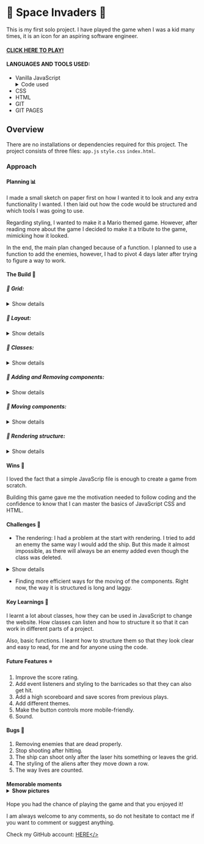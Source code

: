 # 👾 Space Invaders 👾

This is my first solo project. I have played the game when I was a kid many times, it is an icon for an aspiring software engineer.

#### <a href='https://williamalvarez92.github.io/Space-Invaders/'>CLICK HERE TO PLAY!</a> 

#### LANGUAGES AND TOOLS USED:
- Vanilla JavaScript<details><summary>Code used</summary>
      - Functions</br>
      - EventListeners </br>
-IF and OR statements</br>
-For loops</br>
-Numerous methods (.push, .forEach, etc...)</br>
-Responsive document elements</br>
-And more</details>
- CSS
- HTML
- GIT
- GIT PAGES

## Overview 

There are no installations or dependencies required for this project. The project consists of three files: `app.js` `style.css` `index.html`.


### Approach

#### Planning 📊

I made a small sketch on paper first on how I wanted it to look and any extra functionality I wanted. I then laid out how the code would be structured and which tools I was going to use.

Regarding styling, I wanted to make it a Mario themed game. However, after reading more about the game I decided to make it a tribute to the game, mimicking how it looked.

In the end, the main plan changed because of a function. I planned to use a function to add the enemies, however, I had to pivot 4 days later after trying to figure a way to work.


#### The Build 🚧

##### 🔵 Grid:
<details><summary>Show details</summary>Using eventListeners and functions. So that it automatically creates a cell and appends it to HTML.

```
const width = 20
const numCells = width * width
const cells = []
function gridCreator() {
      for (let i = 0; i < numCells; i++) {
        const cell = document.createElement('div')
        grid.appendChild(cell)
        cells.push(cell)
        scoreHTML.innerText = `Score: ${score}`
        livesHTML.innerText = `Life: ${life}`
      }
    }
``` 
</details>

</p>

##### 🔵 Layout:
<details><summary>Show details</summary>Defining the main body structure. In this case. The basic structure is of 2 divisions inside the HTML file. These divisions are the grid and the right container where the stats, the intro and controls are.

```
        <section class="main-container">
            <div class="grid"></div>
            <div class="right-container">
                <div class="points-board">
                    <div id="lives"></div>
                    <div id='score'></div>
                    <div>
                      <button id='start' class='buttons' onClick="this.disabled = true">START</button>
                      <button id='restart' class='buttons' onClick="window.location.reload()" onClick="this.disabled = true">RESTART</button>
                    </div>
                </div>
                <div class="points-board" id='writing'>Developed in 1978 by Tomohiro Nishikado, Space Invaders was the first shooter arcade in history. Tomohiro wanted to develop a war tank arcade however after some work was done, he pivoted into the arcade we all know. That is why the spaceship looks similar to a tank. <a href='https://en.wikipedia.org/wiki/Space_Invaders'>Find out more</a></div>
                <div class="controllers">
                      <button class='buttons' id='left'>👈</button>
                      <button class='buttons' id='shoot'>💥</button>
                      <button class='buttons' id='right'>👉</button>
                      <h5 id='keyboardInst' class="points-board">Keyboard: Left: Left arrow key / Shoot: Space / Right: Right arrow key</h5>
                </div>
                <div class="signature">Made with 👾 by <a href='https://github.com/williamalvarez92/'>William Alvarez</a></div>
            </div>
        </section>
```
</details>
</p>

##### 🔵 Classes:
<details><summary>Show details</summary>Using classes to refer to the elements: ship, aliens, blocks and lasers. By doing this, the game is able to reference HTML elements and style them and use them in the functions later on.

```
    const ship = 'ship'
    const bam = 'bam'
    const boom = 'boom'
    const explosion = 'explosion'
    const smallenemy1 = 'smallenemy1'
    const smallenemy2 = 'smallenemy2'
    const middleenemy1 = 'middleenemy1'
    const middleenemy2 = 'middleenemy2'
    const bigenemy1 = 'bigenemy1'
    const bigenemy2 = 'bigenemy2'
    const enemy = 'enemy'
    const block = 'block'
```
</details>
</p>



##### 🔵 Adding and Removing components:
<details><summary>Show details</summary>Using functions to add and remove classes depending on the cell and controls.

For example here is the ship, where currentShipPos will be used to determine the next position of the:
```
    const startShip = numCells - width + (width / 2 - 1)
    let currentShipPos = startShip

     function addShip(index) {
      cells[index].classList.add(ship)
    }

    function removeShip(index) {
      cells[index].classList.remove(ship)
    }
```

For specific cells like in the case of the aliens, an array is written with the specific starting points of the aliens, which will later be used to add and remove them in a rhythmical manner with an interval.

```
    const enemies = [21, 22, 23, 24, 25, 26, 27, 28, 29, 30, 31, 32,
      41, 42, 43, 44, 45, 46, 47, 48, 49, 50, 51, 52,
      61, 62, 63, 64, 65, 66, 67, 68, 69, 70, 71, 72,
      81, 82, 83, 84, 85, 86, 87, 88, 89, 90, 91, 92,
      101, 102, 103, 104, 105, 106, 107, 108, 109, 110, 111, 112
    ]

    // ADDING TAG SO THAT THEY CAN BE IDENTIFIED
    function addingTag() {
      for (let i = 0; i < enemies.length; i++) {
        cells[enemies[i]].classList.add(enemy)
      }
    }

    function removeingTag() {
      for (let i = 0; i < enemies.length; i++) {
        cells[enemies[i]].classList.remove(enemy)
      }
    }
    const addEnemyStop = setInterval(enemyMover, 1000)
```

</details>
</p>

##### 🔵 Moving components:
<details><summary>Show details</summary>Once we can add and remove then we create the moving functions for each component (ship, aliens, lasers, etc...), also we can add the consequential actions for each mover function.

Here is how the laser moves, after an alien encounter it removes the laser, add explosion, adds a score and pushes the specific alien to the deadlist:
```
function laserMover(index) {
      setInterval(function interLaser() {
        if (index >= 0 && cells[index].classList.contains('smallenemy1') === true && cells[index].classList.contains('bam') === true ||
                    (index >= 0 && cells[index].classList.contains('smallenemy2') === true && cells[index].classList.contains('bam') === true) ||
                    (index >= 0 && cells[index].classList.contains('middleenemy1') === true && cells[index].classList.contains('bam') === true) ||
                    index >= 0 && cells[index].classList.contains('middleenemy2') === true && cells[index].classList.contains('bam') === true ||
                    (index >= 0 && cells[index].classList.contains('bigenemy1') === true && cells[index].classList.contains('bam') === true) ||
                    (index >= 0 && cells[index].classList.contains('bigenemy2') === true && cells[index].classList.contains('bam') === true)) {
          removeLaser(index), addExplosion(index)
          const deadlist = enemies.indexOf(index)
          deadEnemies.push(deadlist)
          score++
          scoreHTML.innerText = `Score: ${score}`
        } else {
          removeLaser(index),
          index -= width,
          addLaser(index)
        }
      }, 100)
    }
```
</details>
</p>

##### 🔵 Rendering structure:
<details><summary>Show details</summary>Using HTML buttons, the main function called startGame() will generate the main grid and place the components. Then the other button will activate the restart function which will reload the page.

For example here is the ship, where currentShipPos will be used to determine the next position of the ship:
```
  const startBtn = document.getElementById('start')
  const restartBtn = document.getElementById('restart')

  function restart() {
    window.location.reload()
  }
   function startGame() {.... here it comes the game code...}

```

</details>
</p>

#### Wins 🥇

I loved the fact that a simple JavaScrip file is enough to create a game from scratch.

Building this game gave me the motivation needed to follow coding and the confidence to know that I can master the basics of JavaScript CSS and HTML.

#### Challenges  🥋

- The rendering: I had a problem at the start with rendering. I tried to add an enemy the same way I would add the ship. But this made it almost impossible, as there will always be an enemy added even though the class was deleted.

<details><summary>Show details</summary>

For example here is the code from my code cemetery:
```
function addEnemy(startingPoint) {
    for (let i = 0; i < width * rowsWithEnemies; i++) {
        if (startingPoint % 2 === 1) {

            if (i < width && i % width <= columnsWithEnemies) {
                cells[currentEnemyPos + i].classList.add(enemy), cells[currentEnemyPos + i].classList.add(smallenemy1)
            } else if (i >= width && i < width * 3 && i % width <= columnsWithEnemies) {
                cells[currentEnemyPos + i].classList.add(enemy), cells[currentEnemyPos + i].classList.add(middleenemy1)
            } else if (i >= width * 3 && i < width * 6 && i % width <= columnsWithEnemies) {
                cells[currentEnemyPos + i].classList.add(enemy), cells[currentEnemyPos + i].classList.add(bigenemy1)
            }
        } else if (startingPoint % 2 === 0) {
            if (i < width && i % width <= columnsWithEnemies) {
                cells[currentEnemyPos + i].classList.add(enemy), cells[currentEnemyPos + i].classList.add(smallenemy2)
            } else if (i >= width && i < width * 3 && i % width <= columnsWithEnemies) {
                cells[currentEnemyPos + i].classList.add(enemy), cells[currentEnemyPos + i].classList.add(middleenemy2)
            } else if (i >= width * 3 && i < width * 6 && i % width <= columnsWithEnemies) {
                cells[currentEnemyPos + i].classList.add(enemy), cells[currentEnemyPos + i].classList.add(bigenemy2)
            }
        }
    }
}

```

</details>
      
- Finding more efficient ways for the moving of the components. Right now, the way it is structured is long and laggy.

#### Key Learnings 📖

I learnt a lot about classes, how they can be used in JavaScript to change the website. How classes can listen and how to structure it so that it can work in different parts of a project.

Also, basic functions. I learnt how to structure them so that they look clear and easy to read, for me and for anyone using the code.

#### Future Features ⭐
1) Improve the score rating.
2) Add event listeners and styling to the barricades so that they can also get hit.
3) Add a high scoreboard and save scores from previous plays.
4) Add different themes.
5) Make the button controls more mobile-friendly.
6) Sound.

#### Bugs 🐛
1) Removing enemies that are dead properly.
2) Stop shooting after hitting.
3) The ship can shoot only after the laser hits something or leaves the grid.
4) The styling of the aliens after they move down a row.
5) The way lives are counted.

#### Memorable moments<details><summary>Show pictures</summary>Experimenting with different type of enemies formation.![Screenshot from 2021-08-27 19-40-00](https://user-images.githubusercontent.com/83907621/131187338-7f6fd9f0-0795-4a4e-b882-26e1293897b7.png)![Screenshot from 2021-08-27 19-22-47](https://user-images.githubusercontent.com/83907621/131187427-36093215-a01b-4739-8488-fc231bd11f87.png)![Screenshot from 2021-08-27 19-06-31](https://user-images.githubusercontent.com/83907621/131187478-60b79c70-8055-4515-87ed-a0ef0871ddf5.png)![Screenshot from 2021-08-27 19-25-53](https://user-images.githubusercontent.com/83907621/131187641-06042113-1031-4ea3-979b-0d3757ca335b.png)![Screenshot from 2021-08-30 20-17-43](https://user-images.githubusercontent.com/83907621/131393025-2ed31bea-0fb2-46a5-a693-eda0e42f7dd6.png)Making the aliens got crazy!![Screenshot from 2021-08-31 10-14-38](https://user-images.githubusercontent.com/83907621/131476676-f798345c-8f7c-448d-9b96-9b0ee275c23e.png)
</details>

Hope you had the chance of playing the game and that you enjoyed it!

I am always welcome to any comments, so do not hesitate to contact me if you want to comment or suggest anything.

Check my GitHub account: <a href='https://github.com/williamalvarez92'>HERE</>

